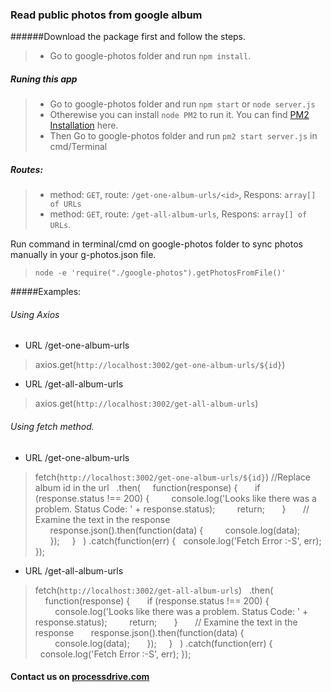 ### Read public photos from google album

######Download the package first and follow the steps.
> - Go to google-photos folder and run `npm install`.

##### Runing this app
> - Go to google-photos folder and run `npm start` or `node server.js`
> - Otherewise you can install `node PM2` to run it. You can find [PM2 Installation](https://www.npmjs.com/package/pm2) here.
> - Then Go to google-photos folder and run `pm2 start server.js` in cmd/Terminal

##### Routes:
> * method: `GET`, route: `/get-one-album-urls/<id>`, Respons: `array[] of URLs`
> * method: `GET`, route: `/get-all-album-urls`, Respons: `array[] of URLs`.

Run command in terminal/cmd on google-photos folder to sync photos manually in your g-photos.json file.
> `node -e 'require("./google-photos").getPhotosFromFile()'`


#####Examples:
###### Using Axios
- URL /get-one-album-urls
> axios.get(`http://localhost:3002/get-one-album-urls/${id}`)
- URL /get-all-album-urls
> axios.get(`http://localhost:3002/get-all-album-urls`)
###### Using fetch method.
- URL /get-one-album-urls
> fetch(`http://localhost:3002/get-one-album-urls/${id}`) //Replace album id in the url
&nbsp;&nbsp;.then(
&nbsp;&nbsp;&nbsp;&nbsp;function(response) {
&nbsp;&nbsp;&nbsp;&nbsp;&nbsp;&nbsp;if (response.status !== 200) {
&nbsp;&nbsp;&nbsp;&nbsp;&nbsp;&nbsp;&nbsp;&nbsp;console.log('Looks like there was a problem. Status Code: ' + response.status);
&nbsp;&nbsp;&nbsp;&nbsp;&nbsp;&nbsp;&nbsp;&nbsp;return;
&nbsp;&nbsp;&nbsp;&nbsp;&nbsp;&nbsp;}
&nbsp;&nbsp;&nbsp;&nbsp;&nbsp;&nbsp;// Examine the text in the response
&nbsp;&nbsp;&nbsp;&nbsp;&nbsp;&nbsp;response.json().then(function(data) {
&nbsp;&nbsp;&nbsp;&nbsp;&nbsp;&nbsp;&nbsp;&nbsp;console.log(data);
&nbsp;&nbsp;&nbsp;&nbsp;&nbsp;&nbsp;});
&nbsp;&nbsp;&nbsp;&nbsp;}
&nbsp;&nbsp;)
.catch(function(err) {
&nbsp;&nbsp;console.log('Fetch Error :-S', err);
});
- URL /get-all-album-urls
> fetch(`http://localhost:3002/get-all-album-urls`)
&nbsp;&nbsp;.then(
&nbsp;&nbsp;&nbsp;&nbsp;function(response) {
&nbsp;&nbsp;&nbsp;&nbsp;&nbsp;&nbsp;if (response.status !== 200) {
&nbsp;&nbsp;&nbsp;&nbsp;&nbsp;&nbsp;&nbsp;&nbsp;console.log('Looks like there was a problem. Status Code: ' + response.status);
&nbsp;&nbsp;&nbsp;&nbsp;&nbsp;&nbsp;&nbsp;&nbsp;return;
&nbsp;&nbsp;&nbsp;&nbsp;&nbsp;&nbsp;}
&nbsp;&nbsp;&nbsp;&nbsp;&nbsp;&nbsp;// Examine the text in the response
&nbsp;&nbsp;&nbsp;&nbsp;&nbsp;&nbsp;response.json().then(function(data) {
&nbsp;&nbsp;&nbsp;&nbsp;&nbsp;&nbsp;&nbsp;&nbsp;console.log(data);
&nbsp;&nbsp;&nbsp;&nbsp;&nbsp;&nbsp;});
&nbsp;&nbsp;&nbsp;&nbsp;}
&nbsp;&nbsp;)
.catch(function(err) {
&nbsp;&nbsp;console.log('Fetch Error :-S', err);
});

#### Contact us on [processdrive.com](http://processdrive.com)